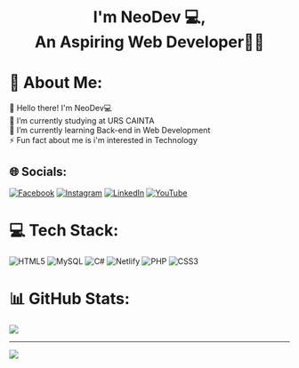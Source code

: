 <div align="center">
    <h1>I'm NeoDev 💻,<br>An Aspiring Web Developer👨‍💻</h1>
</div>

  



# 💫 About Me:
👋 Hello there! I'm NeoDev💻<br>🔭 I’m currently studying at URS CAINTA<br>🌱 I’m currently learning Back-end in Web Development<br>⚡ Fun fact about me is i'm interested in Technology


## 🌐 Socials:
[![Facebook](https://img.shields.io/badge/Facebook-%231877F2.svg?logo=Facebook&logoColor=white)](https://facebook.com/https://www.facebook.com/justin.neobparlan) [![Instagram](https://img.shields.io/badge/Instagram-%23E4405F.svg?logo=Instagram&logoColor=white)](https://instagram.com/https://www.instagram.com/neobparlan/) [![LinkedIn](https://img.shields.io/badge/LinkedIn-%230077B5.svg?logo=linkedin&logoColor=white)](https://linkedin.com/in/https://www.linkedin.com/in/justdevv/) [![YouTube](https://img.shields.io/badge/YouTube-%23FF0000.svg?logo=YouTube&logoColor=white)](https://youtube.com/@https://www.youtube.com/channel/UCMEjaErft2xPzrV3UVamMqw) 

# 💻 Tech Stack:
![HTML5](https://img.shields.io/badge/html5-%23E34F26.svg?style=for-the-badge&logo=html5&logoColor=white) ![MySQL](https://img.shields.io/badge/mysql-%2300000f.svg?style=for-the-badge&logo=mysql&logoColor=white) ![C#](https://img.shields.io/badge/c%23-%23239120.svg?style=for-the-badge&logo=csharp&logoColor=white) ![Netlify](https://img.shields.io/badge/netlify-%23000000.svg?style=for-the-badge&logo=netlify&logoColor=#00C7B7) ![PHP](https://img.shields.io/badge/php-%23777BB4.svg?style=for-the-badge&logo=php&logoColor=white) ![CSS3](https://img.shields.io/badge/css3-%231572B6.svg?style=for-the-badge&logo=css3&logoColor=white)
# 📊 GitHub Stats:
![](https://github-readme-stats.vercel.app/api?username=neoB23&theme=dark&hide_border=false&include_all_commits=false&count_private=false)<br/>


---
[![](https://visitcount.itsvg.in/api?id=neoB23&icon=0&color=0)](https://visitcount.itsvg.in)

<!-- Proudly created with GPRM ( https://gprm.itsvg.in ) -->
